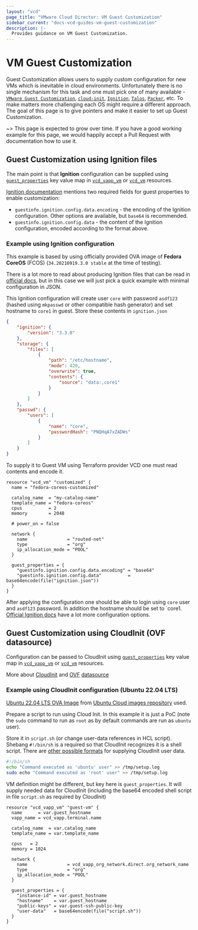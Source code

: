 ```yaml
---
layout: "vcd"
page_title: "VMware Cloud Director: VM Guest Customization"
sidebar_current: "docs-vcd-guides-vm-guest-customization"
description: |-
  Provides guidance on VM Guest Customization.
---
```



# VM Guest Customization

Guest Customization allows users to supply custom configuration for new VMs which is inevitable in
cloud environments. Unfortunately there is no single mechanism for this task and one must pick one of
many available - [`VMware Guest
Customization`](https://docs.vmware.com/en/VMware-Cloud-Director/10.3/VMware-Cloud-Director-Tenant-Portal-Guide/GUID-BB682E4D-DCD7-4936-A665-0B0FBD6F0EB5.html),
[`cloud-init`](https://cloud-init.io/), [`Ignition`](https://coreos.github.io/ignition/),
[`Talos`](https://www.talos.dev/docs/v0.13/virtualized-platforms/vmware/#update-settings-for-the-worker-nodes),
[`Packer`](https://www.packer.io/), etc. To make matters more challenging each OS might require a different
approach. The goal of this page is to give pointers and make it easier to set up Guest Customization.

~> This page is expected to grow over time. If you have a good working example for this page, we
would happily accept a Pull Request with documentation how to use it.

## Guest Customization using Ignition files

The main point is that **Ignition** configuration can be supplied using
[`guest_properties`](/providers/vmware/vcd/latest/docs/resources/vapp_vm#guest_properties) key value
map in [`vcd_vapp_vm`](/providers/vmware/vcd/latest/docs/resources/vapp_vm) or
[`vcd_vm`](/providers/vmware/vcd/latest/docs/resources/vm) resources.

[Ignition documentation](https://docs.fedoraproject.org/en-US/fedora-coreos/provisioning-vmware/)
mentions two required fields for guest properties to enable customization:

* `guestinfo.ignition.config.data.encoding` - the encoding of the Ignition configuration. Other
  options are available, but `base64` is recommended.
* `guestinfo.ignition.config.data` - the content of the Ignition configuration, encoded according to
  the format above.


### Example using Ignition configuration

This example is based by using officially provided OVA image of **Fedora CoreOS** (FCOS)
(`34.20210919.3.0 stable` at the time of testing).

There is a lot more to read about producing Ignition files that can be read in [official
docs](https://docs.fedoraproject.org/en-US/fedora-coreos/producing-ign/), but in this case we will
just pick a quick example with minimal configuration in JSON.

This Ignition configuration will create user `core` with password `asdf123` (hashed using `mkpasswd` or other compatible
hash generator) and set hostname to `core1` in guest. Store these contents in `ignition.json`
```json 
{
    "ignition": {
        "version": "3.3.0"
    },
    "storage": {
        "files": [
            {
                "path": "/etc/hostname",
                "mode": 420,
                "overwrite": true,
                "contents": {
                    "source": "data:,core1"
                }
            }
        ]
    },
    "passwd": {
        "users": [
            {
                "name": "core",
                "passwordHash": "PNQHqA7xZADWs"
            }
        ]
    }
}
```
To supply it to Guest VM using Terraform provider VCD one must read contents and encode it.

```hcl
resource "vcd_vm" "customized" {
  name = "fedora-coreos-customized"

  catalog_name  = "my-catalog-name"
  template_name = "fedora-coreos"
  cpus          = 2
  memory        = 2048

  # power_on = false

  network {
    name               = "routed-net"
    type               = "org"
    ip_allocation_mode = "POOL"
  }

  guest_properties = {
    "guestinfo.ignition.config.data.encoding" = "base64"
    "guestinfo.ignition.config.data"          = base64encode(file("ignition.json"))
  }
}
```

After applying the configuration one should be able to login using `core` user and `asdf123`
password. In addition the hostname should be set to `core1. [Official Ignition
docs](https://docs.fedoraproject.org/en-US/fedora-coreos/producing-ign/) have a lot more
configuration options.

## Guest Customization using CloudInit (OVF datasource)

Configuration can be passed to CloudInit using
[`guest_properties`](/providers/vmware/vcd/latest/docs/resources/vapp_vm#guest_properties) key value
map in [`vcd_vapp_vm`](/providers/vmware/vcd/latest/docs/resources/vapp_vm) or
[`vcd_vm`](/providers/vmware/vcd/latest/docs/resources/vm) resources.

More about [CloudInit](https://cloudinit.readthedocs.io/en/latest/) and
[OVF](https://cloudinit.readthedocs.io/en/latest/topics/datasources/ovf.html)
[datasource](https://cloudinit.readthedocs.io/en/latest/topics/datasources.html)

### Example using CloudInit configuration (Ubuntu 22.04 LTS)

[Ubuntu 22.04 LTS OVA
Image](https://cloud-images.ubuntu.com/releases/22.04/release/ubuntu-22.04-server-cloudimg-amd64.ova)
from [Ubuntu Cloud images repository](https://cloud-images.ubuntu.com/) used.

Prepare a script to run using Cloud Init. In this example it is just a PoC (note the `sudo` command
to run as `root` as by default commands are run as `ubuntu` user).

Store it in `script.sh` (or change user-data references in HCL script). Shebang `#!/bin/sh` is a
required so that CloudInit recognizes it is a shell script. There are [other possible
formats](https://cloudinit.readthedocs.io/en/latest/topics/format.html#user-data-script) for
supplying CloudInit user data.

```sh
#!/bin/sh
echo "Command executed as 'ubuntu' user" >> /tmp/setup.log
sudo echo "Command executed as 'root' user" >> /tmp/setup.log
```

VM definition might be different, but key here is `guest_properties`. It will supply needed data for
CloudInit (including the base64 encoded shell script in file `script.sh` as required by CloudInit)

```hcl
resource "vcd_vapp_vm" "guest-vm" {
  name      = var.guest_hostname
  vapp_name = vcd_vapp.terminal.name

  catalog_name  = var.catalog_name
  template_name = var.template_name

  cpus   = 2
  memory = 1024

  network {
    name               = vcd_vapp_org_network.direct.org_network_name
    type               = "org"
    ip_allocation_mode = "POOL"
  }

  guest_properties = {
    "instance-id" = var.guest_hostname
    "hostname"    = var.guest_hostname
    "public-keys" = var.guest-ssh-public-key
    "user-data"   = base64encode(file("script.sh"))
  }
}
```